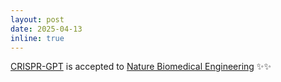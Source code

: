 ```yaml
---
layout: post
date: 2025-04-13
inline: true
---
```


[CRISPR-GPT](https://www.nature.com/articles/s41551-025-01463-z) is accepted to [Nature Biomedical Engineering](https://www.nature.com/natbiomedeng/) :sparkles::sparkles: 



